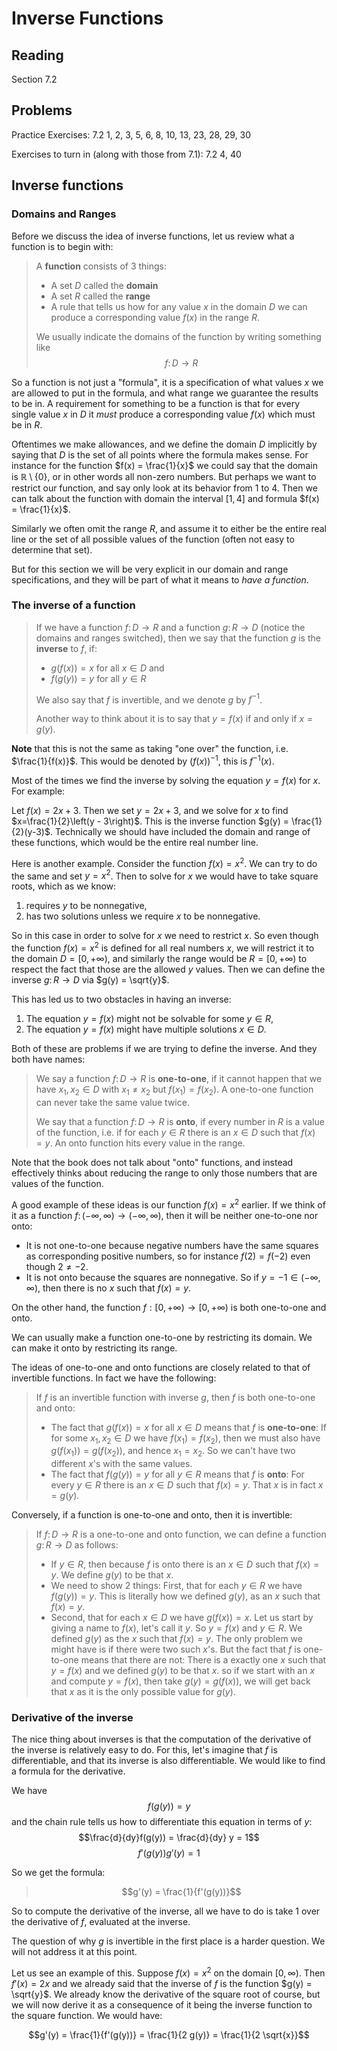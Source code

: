# Inverse Functions

## Reading

Section 7.2

## Problems

Practice Exercises: 7.2 1, 2, 3, 5, 6, 8, 10, 13, 23, 28, 29, 30

Exercises to turn in (along with those from 7.1): 7.2 4, 40

## Inverse functions

### Domains and Ranges

Before we discuss the idea of inverse functions, let us review what a function is to begin with:

> A **function** consists of 3 things:
>
> - A set $D$ called the **domain**
> - A set $R$ called the **range**
> - A rule that tells us how for any value $x$ in the domain $D$ we can produce a corresponding value $f(x)$ in the range $R$.
>
> We usually indicate the domains of the function by writing something like
> $$f\colon D \to R$$

So a function is not just a "formula", it is a specification of what values $x$ we are allowed to put in the formula, and what range we guarantee the results to be in. A requirement for something to be a function is that for every single value $x$ in $D$ it *must* produce a corresponding value $f(x)$ which must be in $R$.

Oftentimes we make allowances, and we define the domain $D$ implicitly by saying that $D$ is the set of all points where the formula makes sense. For instance for the function $f(x) = \frac{1}{x}$ we could say that the domain is $\mathbb{R}\setminus \{0\}$, or in other words all non-zero numbers. But perhaps we want to restrict our function, and say only look at its behavior from $1$ to $4$. Then we can talk about the function with domain the interval $[1, 4]$ and formula $f(x) = \frac{1}{x}$.

Similarly we often omit the range $R$, and assume it to either be the entire real line or the set of all possible values of the function (often not easy to determine that set).

But for this section we will be very explicit in our domain and range specifications, and they will be part of what it means to *have a function*.

### The inverse of a function

> If we have a function $f\colon D\to R$ and a function $g\colon R\to D$ (notice the domains and ranges switched), then we say that the function $g$ is the **inverse** to $f$, if:
>
> - $g(f(x)) = x$ for all $x\in D$ and
> - $f(g(y)) = y$ for all $y\in R$
>
> We also say that $f$ is invertible, and we denote $g$ by $f^{-1}$.
>
> Another way to think about it is to say that $y=f(x)$ if and only if $x = g(y)$.

**Note** that this is not the same as taking "one over" the function, i.e. $\frac{1}{f(x)}$. This would be denoted by $\left(f(x)\right)^{-1}$, this is $f^{-1}(x)$.

Most of the times we find the inverse by solving the equation $y=f(x)$ for $x$. For example:

Let $f(x) = 2x+3$. Then we set $y=2x+3$, and we solve for $x$ to find $x=\frac{1}{2}\left(y - 3\right)$. This is the inverse function $g(y) = \frac{1}{2}(y-3)$. Technically we should have included the domain and range of these functions, which would be the entire real number line.

Here is another example. Consider the function $f(x) = x^2$. We can try to do the same and set $y=x^2$. Then to solve for $x$ we would have to take square roots, which as we know:

1. requires $y$ to be nonnegative,
2. has two solutions unless we require $x$ to be nonnegative.

So in this case in order to solve for $x$ we need to restrict $x$. So even though the function $f(x) = x^2$ is defined for all real numbers $x$, we will restrict it to the domain $D=[0, +\infty)$, and similarly the range would be $R=[0, +\infty)$ to respect the fact that those are the allowed $y$ values. Then we can define the inverse $g\colon R \to D$ via $g(y) = \sqrt{y}$.

This has led us to two obstacles in having an inverse:

1. The equation $y=f(x)$ might not be solvable for some $y\in R$,
2. The equation $y=f(x)$ might have multiple solutions $x\in D$.

Both of these are problems if we are trying to define the inverse. And they both have names:

> We say a function $f\colon D\to R$ is **one-to-one**, if it cannot happen that we have $x_1,x_2\in D$ with $x_1\neq x_2$ but $f(x_1) = f(x_2)$. A one-to-one function can never take the same value twice.
>
> We say that a function $f\colon D\to R$ is **onto**, if every number in $R$ is a value of the function, i.e. if for each $y\in R$ there is an $x\in D$ such that $f(x) = y$. An onto function hits every value in the range.

Note that the book does not talk about "onto" functions, and instead effectively thinks about reducing the range to only those numbers that are values of the function.

A good example of these ideas is our function $f(x) = x^2$ earlier. If we think of it as a function $f\colon (-\infty, \infty) \to (-\infty, \infty)$, then it will be neither one-to-one nor onto:

- It is not one-to-one because negative numbers have the same squares as corresponding positive numbers, so for instance $f(2) = f(-2)$ even though $2\neq -2$.
- It is not onto because the squares are nonnegative. So if $y=-1\in (-\infty, \infty)$, then there is no $x$ such that $f(x) = y$.

On the other hand, the function $f:[0,+\infty)\to[0,+\infty)$ is both one-to-one and onto.

We can usually make a function one-to-one by restricting its domain. We can make it onto by restricting its range.

The ideas of one-to-one and onto functions are closely related to that of invertible functions. In fact we have the following:

> If $f$ is an invertible function with inverse $g$, then $f$ is both one-to-one and onto:
>
> - The fact that $g(f(x)) = x$ for all $x\in D$ means that $f$ is **one-to-one**: If for some $x_1,x_2\in D$ we have $f(x_1) = f(x_2)$, then we must also have $g(f(x_1)) = g(f(x_2))$, and hence $x_1 = x_2$. So we can't have two different $x$'s with the same values.
> - The fact that $f(g(y)) = y$ for all $y\in R$ means that $f$ is **onto**: For every $y\in R$ there is an $x\in D$ such that $f(x) = y$. That $x$ is in fact $x=g(y)$.

Conversely, if a function is one-to-one and onto, then it is invertible:

> If $f\colon D\to R$ is a one-to-one and onto function, we can define a function $g\colon R\to D$ as follows:
>
> - If $y\in R$, then because $f$ is onto there is an $x\in D$ such that $f(x) = y$. We define $g(y)$ to be that $x$.
> - We need to show 2 things: First, that for each $y\in R$ we have $f(g(y))=y$. This is literally how we defined $g(y)$, as an $x$ such that $f(x) = y$.
> - Second, that for each $x\in D$ we have $g(f(x)) = x$. Let us start by giving a name to $f(x)$, let's call it $y$. So $y=f(x)$ and $y\in R$. We defined $g(y)$ as the $x$ such that $f(x) = y$. The only problem we might have is if there were two such $x$'s. But the fact that $f$ is one-to-one means that there are not: There is a exactly one $x$ such that $y=f(x)$ and we defined $g(y)$ to be that $x$. so if we start with an $x$ and compute $y=f(x)$, then take $g(y) = g(f(x))$, we will get back that $x$ as it is the only possible value for $g(y)$.

### Derivative of the inverse

The nice thing about inverses is that the computation of the derivative of the inverse is relatively easy to do. For this, let's imagine that $f$ is differentiable, and that its inverse is also differentiable. We would like to find a formula for the derivative.

We have
$$f(g(y)) = y$$
and the chain rule tells us how to differentiate this equation in terms of $y$:
$$\frac{d}{dy}f(g(y)) = \frac{d}{dy} y = 1$$
$$f'(g(y))g'(y) = 1$$

So we get the formula:

> $$g'(y) = \frac{1}{f'(g(y))}$$

So to compute the derivative of the inverse, all we have to do is take 1 over the derivative of $f$, evaluated at the inverse.

The question of why $g$ is invertible in the first place is a harder question. We will not address it at this point.

Let us see an example of this. Suppose $f(x) = x^2$ on the domain $[0,\infty)$. Then $f'(x) = 2x$ and we already said that the inverse of $f$ is the function $g(y) = \sqrt{y}$. We already know the derivative of the square root of course, but we will now derive it as a consequence of it being the inverse function to the square function. We would have:

$$g'(y) = \frac{1}{f'(g(y))} = \frac{1}{2 g(y)} = \frac{1}{2 \sqrt{x}}$$



